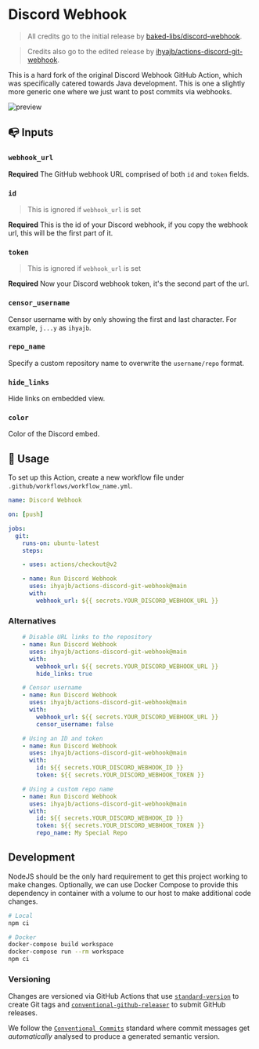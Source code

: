 # Discord Webhook

> All credits go to the initial release by [baked-libs/discord-webhook](https://github.com/baked-libs/discord-webhook).

> Credits also go to the edited release by [ihyajb/actions-discord-git-webhook](https://github.com/ihyajb/actions-discord-git-webhook).

This is a hard fork of the original Discord Webhook GitHub Action, which was specifically catered towards Java development. This is one a slightly more generic one where we just want to post commits via webhooks.

![preview](https://aj.fileglass.com/Nxn7FNwDqr)

## :mailbox_with_no_mail: Inputs

### `webhook_url`

**Required** The GitHub webhook URL comprised of both `id` and `token` fields.

### `id`

> This is ignored if `webhook_url` is set

**Required** This is the id of your Discord webhook, if you copy the webhook url, this will be the first part of it.

### `token`

> This is ignored if `webhook_url` is set

**Required** Now your Discord webhook token, it's the second part of the url. 

### `censor_username`

Censor username with by only showing the first and last character. For example, `j...y` as `ihyajb`.

### `repo_name`

Specify a custom repository name to overwrite the `username/repo` format.

### `hide_links`

Hide links on embedded view.

### `color`

Color of the Discord embed.

## :scroll: Usage

To set up this Action, create a new workflow file under `.github/workflows/workflow_name.yml`.

```yaml
name: Discord Webhook

on: [push]

jobs:
  git:
    runs-on: ubuntu-latest
    steps:

    - uses: actions/checkout@v2

    - name: Run Discord Webhook
      uses: ihyajb/actions-discord-git-webhook@main 
      with:
        webhook_url: ${{ secrets.YOUR_DISCORD_WEBHOOK_URL }}

```

### Alternatives

```yaml
    # Disable URL links to the repository
    - name: Run Discord Webhook
      uses: ihyajb/actions-discord-git-webhook@main 
      with:
        webhook_url: ${{ secrets.YOUR_DISCORD_WEBHOOK_URL }}
        hide_links: true

    # Censor username
    - name: Run Discord Webhook
      uses: ihyajb/actions-discord-git-webhook@main 
      with:
        webhook_url: ${{ secrets.YOUR_DISCORD_WEBHOOK_URL }}
        censor_username: false

    # Using an ID and token
    - name: Run Discord Webhook
      uses: ihyajb/actions-discord-git-webhook@main 
      with:
        id: ${{ secrets.YOUR_DISCORD_WEBHOOK_ID }}
        token: ${{ secrets.YOUR_DISCORD_WEBHOOK_TOKEN }}

    # Using a custom repo name
    - name: Run Discord Webhook
      uses: ihyajb/actions-discord-git-webhook@main 
      with:
        id: ${{ secrets.YOUR_DISCORD_WEBHOOK_ID }}
        token: ${{ secrets.YOUR_DISCORD_WEBHOOK_TOKEN }}
        repo_name: My Special Repo
```

## Development

NodeJS should be the only hard requirement to get this project working to make changes. Optionally, we can use Docker Compose to provide this dependency in container with a volume to our host to make additional code changes.

```bash
# Local
npm ci

# Docker
docker-compose build workspace
docker-compose run --rm workspace
npm ci
```

### Versioning

Changes are versioned via GitHub Actions that use [`standard-version`](https://github.com/conventional-changelog/standard-version) to create Git tags and [`conventional-github-releaser`](https://github.com/conventional-changelog/releaser-tools/tree/master/packages/conventional-github-releaser) to submit GitHub releases.

We follow the [`Conventional Commits`](https://www.conventionalcommits.org/en/v1.0.0/#summary) standard where commit messages get *automatically* analysed to produce a generated semantic version.
